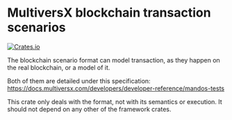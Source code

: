 # MultiversX blockchain transaction scenarios

[![Crates.io](https://img.shields.io/crates/v/multiversx-chain-scenario-format)](https://crates.io/crates/multiversx-chain-scenario-format)

The blockchain scenario format can model transaction, as they happen on the real blockchain, or a model of it.

Both of them are detailed under this specification: https://docs.multiversx.com/developers/developer-reference/mandos-tests

This crate only deals with the format, not with its semantics or execution. It should not depend on any other of the framework crates.
